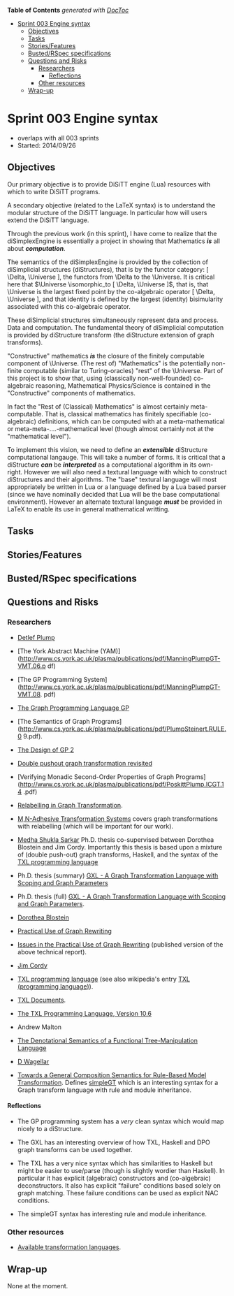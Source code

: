 **Table of Contents**  *generated with [DocToc](http://doctoc.herokuapp.com/)*

- [Sprint 003 Engine syntax](#sprint-003-engine-syntax)
	- [Objectives](#objectives)
	- [Tasks](#tasks)
	- [Stories/Features](#storiesfeatures)
	- [Busted/RSpec specifications](#bustedrspec-specifications)
	- [Questions and Risks](#questions-and-risks)
		- [Researchers](#researchers)
			- [Reflections](#reflections)
		- [Other resources](#other-resources)
	- [Wrap-up](#wrap-up)

# Sprint 003 Engine syntax

* overlaps with all 003 sprints
* Started: 2014/09/26 

## Objectives

Our primary objective is to provide DiSiTT engine (Lua) resources with 
which to write DiSiTT programs.

A secondary objective (related to the LaTeX syntax) is to understand 
the modular structure of the DiSiTT language. In particular how will 
users extend the DiSiTT language.

Through the previous work (in this sprint), I have come to realize that 
the diSimplexEngine is essentially a project in showing that 
Mathematics ***is*** all about ***computation***.

The semantics of the diSimplexEngine is provided by the collection of 
diSimplicial structures (diStructures), that is by the functor 
category: [ \Delta, \Universe ], the functors from \Delta to the 
\Universe.  It is critical here that $\Universe \isomorphic_to [ 
\Delta, \Universe ]$, that is, that \Universe is the largest fixed 
point by the co-algebraic operator [ \Delta, \Universe ], and that 
identity is defined by the largest (identity) bisimularity associated 
with this co-algebraic operator.

These diSimplicial structures simultaneously represent data and 
process. Data and computation. The fundamental theory of diSimplicial 
computation is provided by diStructure transform (the diStructure 
extension of graph transforms).

"Constructive" mathematics ***is*** the closure of the finitely 
computable component of \Universe. (The rest of) "Mathematics" is the 
potentially non-finite computable (similar to Turing-oracles) "rest" of 
the \Universe. Part of this project is to show that, using (classically 
non-well-founded) co-algebraic reasoning, Mathematical Physics/Science 
is contained in the "Constructive" components of mathematics.

In fact the "Rest of (Classical) Mathematics" is almost certainly 
meta-computable. That is, classical mathematics has finitely 
specifiable (co-algebraic) definitions, which can be computed with at a 
meta-mathematical or meta-meta-....-mathematical level (though almost 
certainly not at the "mathematical level").

To implement this vision, we need to define an ***extensible*** 
diStructure computational langauge. This will take a number of forms. 
It is critical that a diStructure ***can*** be ***interpreted*** as a 
computational algorithm in its own-right. However we will also need a 
textural language with which to construct diStructures and their 
algorithms. The "base" textural language will most appropriately be 
written in Lua or a language defined by a Lua based parser (since we 
have nominally decided that Lua will be the base computational 
environment). However an alternate textural language ***must*** be 
provided in LaTeX to enable its use in general mathematical writting.

## Tasks

## Stories/Features

## Busted/RSpec specifications

## Questions and Risks

### Researchers

* [Detlef Plump](http://www-users.cs.york.ac.uk/~det/papers.html)

 * [The York Abstract Machine 
(YAM)](http://www.cs.york.ac.uk/plasma/publications/pdf/ManningPlumpGT-VMT.06.p
df)

 * [The GP Programming 
System](http://www.cs.york.ac.uk/plasma/publications/pdf/ManningPlumpGT-VMT.08.
pdf)

 * [The Graph Programming Language 
GP](http://www.cs.york.ac.uk/plasma/publications/pdf/Plump.CAI.09.pdf)

 * [The Semantics of Graph 
Programs](http://www.cs.york.ac.uk/plasma/publications/pdf/PlumpSteinert.RULE.0
9.pdf).

 * [The Design of GP 
2](http://www.cs.york.ac.uk/plasma/publications/pdf/Plump.WRS.11.pdf)

 * [Double pushout graph transformation 
revisited](http://www-users.cs.york.ac.uk/%7Edet/Papers/mscs.01.pdf)

 * [Verifying Monadic Second-Order Properties of Graph 
Programs](http://www.cs.york.ac.uk/plasma/publications/pdf/PoskittPlump.ICGT.14
.pdf)

 * [Relabelling in Graph 
Transformation](http://www-users.cs.york.ac.uk/%7Edet/Papers/icgt.02.pdf).

 * [M,N-Adhesive Transformation 
Systems](http://www.cs.york.ac.uk/plasma/publications/pdf/HabelPlump.12a.pdf) 
covers graph transformations with relabelling (which will be important 
for our work).

* [Medha Shukla Sarkar](http://www.mtsu.edu/~msarkar/) Ph.D. thesis 
co-supervised between Dorothea Blostein and Jim Cordy. Importantly this 
thesis is based upon a mixture of (double push-out) graph transforms, 
Haskell, and the syntax of the [TXL programming 
language](http://www.txl.ca/)

 * Ph.D. thesis (summary) [GXL - A Graph Transformation Language with 
Scoping and Graph 
Parameters](http://research.cs.queensu.ca/~cordy/Papers/TAGT98_GXL.pdf) 

 * Ph.D. thesis (full) [GXL - A Graph Transformation Language with 
Scoping and Graph Parameters](http://www.collectionscanada.gc.ca/obj/s4/f2/dsk1/tape3/PQDD_0013/NQ52862.pdf).

* [Dorothea Blostein](http://research.cs.queensu.ca/~blostein/)

 * [Practical Use of Graph 
Rewriting](http://research.cs.queensu.ca/TechReports/Reports/1995-373.pdf)

 * [Issues in the Practical Use of Graph 
Rewriting](http://research.cs.queensu.ca/~blostein/LNCS1073.pdf) 
(published version of the above technical report).

* [Jim Cordy](http://research.cs.queensu.ca/home/cordy/papers.html)

 * [TXL programming language](http://www.txl.ca/) (see also wikipedia's 
entry [TXL (programming 
language)](http://en.wikipedia.org/wiki/TXL_%28programming_language%29)).

 * [TXL Documents](http://www.txl.ca/ndocs.html).

 * [The TXL Programming Language, Version 
10.6](http://www.txl.ca/docs/TXL106ProgLang.pdf)

* Andrew Malton

 * [The Denotational Semantics of a Functional Tree-Manipulation 
Language](http://citeseerx.ist.psu.edu/viewdoc/summary?doi=10.1.1.54.4214)

* [D Wagellar](http://www.micallefwagelaar.be/dennis/doku.php/start)

 * [Towards a General Composition Semantics for Rule-Based Model 
Transformation](http://soft.vub.ac.be/Publications/2011/vub-soft-tr-11-07.pdf). 
Defines 
[simpleGT](https://code.google.com/a/eclipselabs.org/p/simplegt/) which 
is an interesting syntax for a Graph transform language with rule and 
module inheritance.

#### Reflections 

* The GP programming system has a *very* clean syntax which would map 
nicely to a diStructure.

* The GXL has an interesting overview of how TXL, Haskell and DPO graph 
transforms can be used together.

* The TXL has a very nice syntax which has similarities to Haskell but 
might be easier to use/parse (though is slightly wordier than Haskell). 
In particular it has explicit (algebraic) constructors and 
(co-algebraic) deconstructors. It also has explicit "failure" 
conditions based solely on graph matching. These failure conditions can 
be used as explicit NAC conditions.

* The simpleGT syntax has interesting rule and module inheritance.

### Other resources

* [Available transformation 
languages](http://en.wikipedia.org/wiki/Model_transformation_language#Available_transformation_languages).

## Wrap-up

None at the moment.
